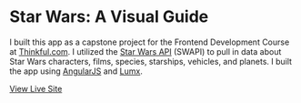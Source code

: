 # Star Wars: A Visual Guide
I built this app as a capstone project for the Frontend Development Course at [Thinkful.com](https://www.thinkful.com/). I utilized the
[Star Wars API](http://swapi.co/) (SWAPI) to pull in data about Star Wars characters, films, species, starships, vehicles, and planets. I
built the app using [AngularJS](https://angularjs.org/) and [Lumx](http://ui.lumapps.com/). 

[View Live Site](https://starwars-visualguide.com)
